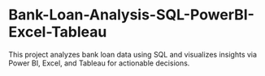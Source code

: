 # Bank-Loan-Analysis-SQL-PowerBI-Excel-Tableau
This project analyzes bank loan data using SQL and visualizes insights via Power BI, Excel, and Tableau for actionable decisions.
